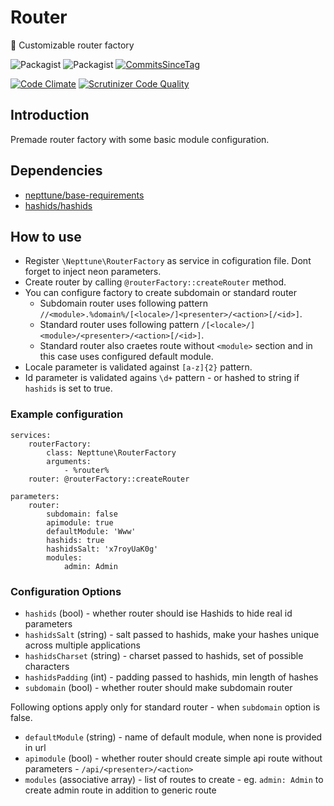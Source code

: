 # Router
:wrench: Customizable router factory

![Packagist](https://img.shields.io/packagist/dt/nepttune/router.svg)
![Packagist](https://img.shields.io/packagist/v/nepttune/router.svg)
[![CommitsSinceTag](https://img.shields.io/github/commits-since/nepttune/router/v1.0.svg?maxAge=600)]()

[![Code Climate](https://codeclimate.com/github/nepttune/router/badges/gpa.svg)](https://codeclimate.com/github/nepttune/router)
[![Scrutinizer Code Quality](https://scrutinizer-ci.com/g/nepttune/router/badges/quality-score.png?b=master)](https://scrutinizer-ci.com/g/nepttune/router/?branch=master)

## Introduction

Premade router factory with some basic module configuration.

## Dependencies

- [nepttune/base-requirements](https://github.com/nepttune/base-requirements)
- [hashids/hashids](https://github.com/ivanakimov/hashids.php)

## How to use

- Register `\Nepttune\RouterFactory` as service in cofiguration file. Dont forget to inject neon parameters.
- Create router by calling  `@routerFactory::createRouter` method.
- You can configure factory to create subdomain or standard router
  - Subdomain router uses following pattern `//<module>.%domain%/[<locale>/]<presenter>/<action>[/<id>]`.
  - Standard router uses following pattern `/[<locale>/]<module>/<presenter>/<action>[/<id>]`.
  - Standard router also craetes route without `<module>` section and in this case uses configured default module.
- Locale parameter is validated against `[a-z]{2}` pattern.
- Id parameter is validated agains `\d+` pattern - or hashed to string if `hashids` is set to true.

### Example configuration

```
services:
    routerFactory:
        class: Nepttune\RouterFactory
        arguments: 
            - %router%
    router: @routerFactory::createRouter
    
parameters:
    router:
        subdomain: false
        apimodule: true
        defaultModule: 'Www'
        hashids: true
        hashidsSalt: 'x7royUaK0g'
        modules:
            admin: Admin
```

### Configuration Options

- `hashids` (bool) - whether router should ise Hashids to hide real id parameters
- `hashidsSalt` (string) - salt passed to hashids, make your hashes unique across multiple applications
- `hashidsCharset` (string) - charset passed to hashids, set of possible characters
- `hashidsPadding` (int) - padding passed to hashids, min length of hashes
- `subdomain` (bool) - whether router should make subdomain router
  
Following options apply only for standard router - when `subdomain` option is false.

- `defaultModule` (string) - name of default module, when none is provided in url
- `apimodule` (bool) - whether router should create simple api route without parameters - `/api/<presenter>/<action>`
- `modules` (associative array) - list of routes to create - eg. `admin: Admin` to create admin route in addition to generic route
